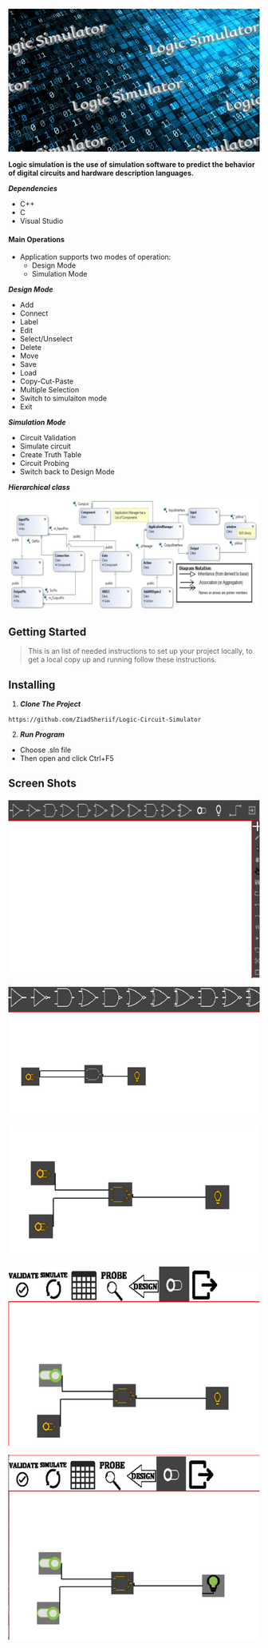 
![main](Screenshot%202022-08-06%20041924.png)


**Logic simulation is the use of simulation software to predict the behavior of digital circuits and hardware description languages.**

***Dependencies***
 - C++
 - C
 - Visual Studio
 

 #### Main Operations
  - Application supports two modes of operation:
    - Design Mode 
    - Simulation Mode
  
  ***Design Mode***
  - Add
  - Connect
  - Label
  - Edit
  - Select/Unselect
  - Delete
  - Move
  - Save
  - Load
  - Copy-Cut-Paste
  - Multiple Selection
  - Switch to simulaiton mode
  - Exit
  
  ***Simulation Mode***
  - Circuit Validation
  - Simulate circuit
  - Create Truth Table
  - Circuit Probing
  - Switch back to Design Mode

 ***Hierarchical class***

 ![image](Screenshot%202022-08-06%20042029.png)
 
 
 
 
 
## Getting Started <a name="get-started"></a>
> This is an list of needed instructions to set up your project locally, to get a local copy up and running follow these
> instructions.

## Installing
 1. ***Clone The Project***
 ```
 https://github.com/ZiadSheriif/Logic-Circuit-Simulator
 ```
 2. ***Run Program***
 - Choose .sln file
 - Then open and click Ctrl+F5

## Screen Shots
 ![landing](main.png)

 ![img](Screenshot%202022-08-06%20034330.png)

 ![gate](gates.png)

 ![sim](sim.png)

 ![run](test.png)
 
  <!-- ![img](Logic%20Gates%20GIF%20-%20Flow%20Style%201.gif) -->
  

 
 

